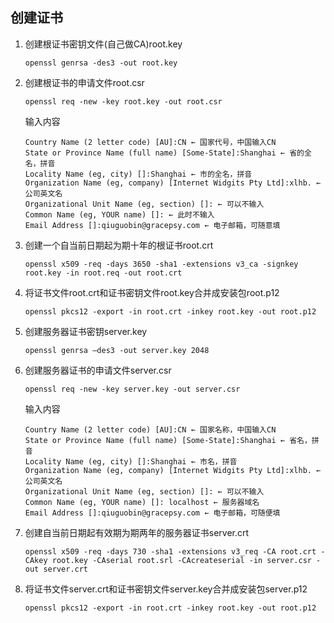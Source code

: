 创建证书
---

1. 创建根证书密钥文件(自己做CA)root.key

   `openssl genrsa -des3 -out root.key`

2. 创建根证书的申请文件root.csr

   `openssl req -new -key root.key -out root.csr`
   
   输入内容
   
	```
	Country Name (2 letter code) [AU]:CN ← 国家代号，中国输入CN 
	State or Province Name (full name) [Some-State]:Shanghai ← 省的全名，拼音 
	Locality Name (eg, city) []:Shanghai ← 市的全名，拼音 
	Organization Name (eg, company) [Internet Widgits Pty Ltd]:xlhb. ← 公司英文名 
	Organizational Unit Name (eg, section) []: ← 可以不输入 
	Common Name (eg, YOUR name) []: ← 此时不输入 
	Email Address []:qiuguobin@gracepsy.com ← 电子邮箱，可随意填
	```

3. 创建一个自当前日期起为期十年的根证书root.crt

   `openssl x509 -req -days 3650 -sha1 -extensions v3_ca -signkey root.key -in root.req -out root.crt`

4. 将证书文件root.crt和证书密钥文件root.key合并成安装包root.p12

   `openssl pkcs12 -export -in root.crt -inkey root.key -out root.p12`

5. 创建服务器证书密钥server.key

   `openssl genrsa –des3 -out server.key 2048`

6. 创建服务器证书的申请文件server.csr

   `openssl req -new -key server.key -out server.csr`

	输入内容
	
	```
	Country Name (2 letter code) [AU]:CN ← 国家名称，中国输入CN 
	State or Province Name (full name) [Some-State]:Shanghai ← 省名，拼音 
	Locality Name (eg, city) []:Shanghai ← 市名，拼音 
	Organization Name (eg, company) [Internet Widgits Pty Ltd]:xlhb. ← 公司英文名 
	Organizational Unit Name (eg, section) []: ← 可以不输入 
	Common Name (eg, YOUR name) []: localhost ← 服务器域名
	Email Address []:qiuguobin@gracepsy.com ← 电子邮箱，可随便填
	```

7. 创建自当前日期起有效期为期两年的服务器证书server.crt

   `openssl x509 -req -days 730 -sha1 -extensions v3_req -CA root.crt -CAkey root.key -CAserial root.srl -CAcreateserial -in server.csr -out server.crt`

8. 将证书文件server.crt和证书密钥文件server.key合并成安装包server.p12

   `openssl pkcs12 -export -in root.crt -inkey root.key -out root.p12`
